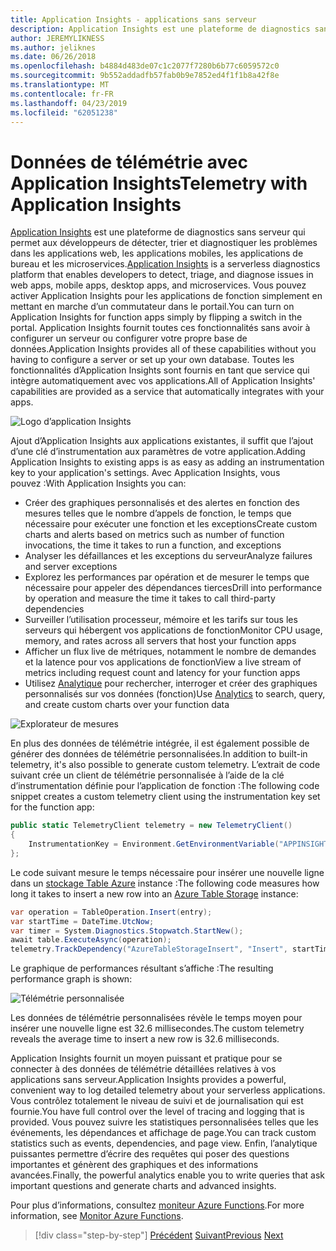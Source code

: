```yaml
---
title: Application Insights - applications sans serveur
description: Application Insights est une plateforme de diagnostics sans serveur qui permet aux développeurs de détecter, trier et diagnostiquer les problèmes dans les applications web, les applications mobiles, les applications de bureau et les microservices.
author: JEREMYLIKNESS
ms.author: jeliknes
ms.date: 06/26/2018
ms.openlocfilehash: b4884d483de07c1c2077f7280b6b77c6059572c0
ms.sourcegitcommit: 9b552addadfb57fab0b9e7852ed4f1f1b8a42f8e
ms.translationtype: MT
ms.contentlocale: fr-FR
ms.lasthandoff: 04/23/2019
ms.locfileid: "62051238"
---
```

# <a name="telemetry-with-application-insights"></a><span data-ttu-id="e39d0-103">Données de télémétrie avec Application Insights</span><span class="sxs-lookup"><span data-stu-id="e39d0-103">Telemetry with Application Insights</span></span>

<span data-ttu-id="e39d0-104">[Application Insights](https://docs.microsoft.com/azure/application-insights) est une plateforme de diagnostics sans serveur qui permet aux développeurs de détecter, trier et diagnostiquer les problèmes dans les applications web, les applications mobiles, les applications de bureau et les microservices.</span><span class="sxs-lookup"><span data-stu-id="e39d0-104">[Application Insights](https://docs.microsoft.com/azure/application-insights) is a serverless diagnostics platform that enables developers to detect, triage, and diagnose issues in web apps, mobile apps, desktop apps, and microservices.</span></span> <span data-ttu-id="e39d0-105">Vous pouvez activer Application Insights pour les applications de fonction simplement en mettant en marche d’un commutateur dans le portail.</span><span class="sxs-lookup"><span data-stu-id="e39d0-105">You can turn on Application Insights for function apps simply by flipping a switch in the portal.</span></span> <span data-ttu-id="e39d0-106">Application Insights fournit toutes ces fonctionnalités sans avoir à configurer un serveur ou configurer votre propre base de données.</span><span class="sxs-lookup"><span data-stu-id="e39d0-106">Application Insights provides all of these capabilities without you having to configure a server or set up your own database.</span></span> <span data-ttu-id="e39d0-107">Toutes les fonctionnalités d’Application Insights sont fournis en tant que service qui intègre automatiquement avec vos applications.</span><span class="sxs-lookup"><span data-stu-id="e39d0-107">All of Application Insights' capabilities are provided as a service that automatically integrates with your apps.</span></span>

![Logo d’application Insights](./media/application-insights-logo.png)

<span data-ttu-id="e39d0-109">Ajout d’Application Insights aux applications existantes, il suffit que l’ajout d’une clé d’instrumentation aux paramètres de votre application.</span><span class="sxs-lookup"><span data-stu-id="e39d0-109">Adding Application Insights to existing apps is as easy as adding an instrumentation key to your application's settings.</span></span> <span data-ttu-id="e39d0-110">Avec Application Insights, vous pouvez :</span><span class="sxs-lookup"><span data-stu-id="e39d0-110">With Application Insights you can:</span></span>

* <span data-ttu-id="e39d0-111">Créer des graphiques personnalisés et des alertes en fonction des mesures telles que le nombre d’appels de fonction, le temps que nécessaire pour exécuter une fonction et les exceptions</span><span class="sxs-lookup"><span data-stu-id="e39d0-111">Create custom charts and alerts based on metrics such as number of function invocations, the time it takes to run a function, and exceptions</span></span>
* <span data-ttu-id="e39d0-112">Analyser les défaillances et les exceptions du serveur</span><span class="sxs-lookup"><span data-stu-id="e39d0-112">Analyze failures and server exceptions</span></span>
* <span data-ttu-id="e39d0-113">Explorez les performances par opération et de mesurer le temps que nécessaire pour appeler des dépendances tierces</span><span class="sxs-lookup"><span data-stu-id="e39d0-113">Drill into performance by operation and measure the time it takes to call third-party dependencies</span></span>
* <span data-ttu-id="e39d0-114">Surveiller l’utilisation processeur, mémoire et les tarifs sur tous les serveurs qui hébergent vos applications de fonction</span><span class="sxs-lookup"><span data-stu-id="e39d0-114">Monitor CPU usage, memory, and rates across all servers that host your function apps</span></span>
* <span data-ttu-id="e39d0-115">Afficher un flux live de métriques, notamment le nombre de demandes et la latence pour vos applications de fonction</span><span class="sxs-lookup"><span data-stu-id="e39d0-115">View a live stream of metrics including request count and latency for your function apps</span></span>
* <span data-ttu-id="e39d0-116">Utilisez [Analytique](https://docs.microsoft.com/azure/application-insights/app-insights-analytics) pour rechercher, interroger et créer des graphiques personnalisés sur vos données (fonction)</span><span class="sxs-lookup"><span data-stu-id="e39d0-116">Use [Analytics](https://docs.microsoft.com/azure/application-insights/app-insights-analytics) to search, query, and create custom charts over your function data</span></span>

![Explorateur de mesures](./media/metrics-explorer.png)

<span data-ttu-id="e39d0-118">En plus des données de télémétrie intégrée, il est également possible de générer des données de télémétrie personnalisées.</span><span class="sxs-lookup"><span data-stu-id="e39d0-118">In addition to built-in telemetry, it's also possible to generate custom telemetry.</span></span> <span data-ttu-id="e39d0-119">L’extrait de code suivant crée un client de télémétrie personnalisée à l’aide de la clé d’instrumentation définie pour l’application de fonction :</span><span class="sxs-lookup"><span data-stu-id="e39d0-119">The following code snippet creates a custom telemetry client using the instrumentation key set for the function app:</span></span>

```csharp
public static TelemetryClient telemetry = new TelemetryClient()
{
    InstrumentationKey = Environment.GetEnvironmentVariable("APPINSIGHTS_INSTRUMENTATIONKEY")
};
```

<span data-ttu-id="e39d0-120">Le code suivant mesure le temps nécessaire pour insérer une nouvelle ligne dans un [stockage Table Azure](https://docs.microsoft.com/azure/cosmos-db/table-storage-overview) instance :</span><span class="sxs-lookup"><span data-stu-id="e39d0-120">The following code measures how long it takes to insert a new row into an [Azure Table Storage](https://docs.microsoft.com/azure/cosmos-db/table-storage-overview) instance:</span></span>

```csharp
var operation = TableOperation.Insert(entry);
var startTime = DateTime.UtcNow;
var timer = System.Diagnostics.Stopwatch.StartNew();
await table.ExecuteAsync(operation);
telemetry.TrackDependency("AzureTableStorageInsert", "Insert", startTime, timer.Elapsed, true);
```

<span data-ttu-id="e39d0-121">Le graphique de performances résultant s’affiche :</span><span class="sxs-lookup"><span data-stu-id="e39d0-121">The resulting performance graph is shown:</span></span>

![Télémétrie personnalisée](./media/custom-telemetry.png)

<span data-ttu-id="e39d0-123">Les données de télémétrie personnalisées révèle le temps moyen pour insérer une nouvelle ligne est 32.6 millisecondes.</span><span class="sxs-lookup"><span data-stu-id="e39d0-123">The custom telemetry reveals the average time to insert a new row is 32.6 milliseconds.</span></span>

<span data-ttu-id="e39d0-124">Application Insights fournit un moyen puissant et pratique pour se connecter à des données de télémétrie détaillées relatives à vos applications sans serveur.</span><span class="sxs-lookup"><span data-stu-id="e39d0-124">Application Insights provides a powerful, convenient way to log detailed telemetry about your serverless applications.</span></span> <span data-ttu-id="e39d0-125">Vous contrôlez totalement le niveau de suivi et de journalisation qui est fournie.</span><span class="sxs-lookup"><span data-stu-id="e39d0-125">You have full control over the level of tracing and logging that is provided.</span></span> <span data-ttu-id="e39d0-126">Vous pouvez suivre les statistiques personnalisées telles que les événements, les dépendances et affichage de page.</span><span class="sxs-lookup"><span data-stu-id="e39d0-126">You can track custom statistics such as events, dependencies, and page view.</span></span> <span data-ttu-id="e39d0-127">Enfin, l’analytique puissantes permettre d’écrire des requêtes qui poser des questions importantes et génèrent des graphiques et des informations avancées.</span><span class="sxs-lookup"><span data-stu-id="e39d0-127">Finally, the powerful analytics enable you to write queries that ask important questions and generate charts and advanced insights.</span></span>

<span data-ttu-id="e39d0-128">Pour plus d’informations, consultez [moniteur Azure Functions](https://docs.microsoft.com/azure/azure-functions/functions-monitoring).</span><span class="sxs-lookup"><span data-stu-id="e39d0-128">For more information, see [Monitor Azure Functions](https://docs.microsoft.com/azure/azure-functions/functions-monitoring).</span></span>

>[!div class="step-by-step"]
><span data-ttu-id="e39d0-129">[Précédent](azure-functions.md)
>[Suivant](logic-apps.md)</span><span class="sxs-lookup"><span data-stu-id="e39d0-129">[Previous](azure-functions.md)
[Next](logic-apps.md)</span></span>